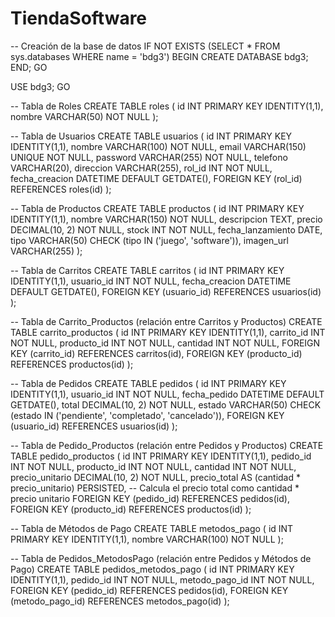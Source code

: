# TiendaSoftware

-- Creación de la base de datos
IF NOT EXISTS (SELECT * FROM sys.databases WHERE name = 'bdg3')
BEGIN
    CREATE DATABASE bdg3;
END;
GO

USE bdg3;
GO

-- Tabla de Roles
CREATE TABLE roles (
    id INT PRIMARY KEY IDENTITY(1,1),
    nombre VARCHAR(50) NOT NULL
);

-- Tabla de Usuarios
CREATE TABLE usuarios (
    id INT PRIMARY KEY IDENTITY(1,1),
    nombre VARCHAR(100) NOT NULL,
    email VARCHAR(150) UNIQUE NOT NULL,
    password VARCHAR(255) NOT NULL,
    telefono VARCHAR(20),
    direccion VARCHAR(255),
    rol_id INT NOT NULL,
    fecha_creacion DATETIME DEFAULT GETDATE(),
    FOREIGN KEY (rol_id) REFERENCES roles(id)
);

-- Tabla de Productos
CREATE TABLE productos (
    id INT PRIMARY KEY IDENTITY(1,1),
    nombre VARCHAR(150) NOT NULL,
    descripcion TEXT,
    precio DECIMAL(10, 2) NOT NULL,
    stock INT NOT NULL,
    fecha_lanzamiento DATE,
    tipo VARCHAR(50) CHECK (tipo IN ('juego', 'software')),
    imagen_url VARCHAR(255)
);

-- Tabla de Carritos
CREATE TABLE carritos (
    id INT PRIMARY KEY IDENTITY(1,1),
    usuario_id INT NOT NULL,
    fecha_creacion DATETIME DEFAULT GETDATE(),
    FOREIGN KEY (usuario_id) REFERENCES usuarios(id)
);

-- Tabla de Carrito_Productos (relación entre Carritos y Productos)
CREATE TABLE carrito_productos (
    id INT PRIMARY KEY IDENTITY(1,1),
    carrito_id INT NOT NULL,
    producto_id INT NOT NULL,
    cantidad INT NOT NULL,
    FOREIGN KEY (carrito_id) REFERENCES carritos(id),
    FOREIGN KEY (producto_id) REFERENCES productos(id)
);

-- Tabla de Pedidos
CREATE TABLE pedidos (
    id INT PRIMARY KEY IDENTITY(1,1),
    usuario_id INT NOT NULL,
    fecha_pedido DATETIME DEFAULT GETDATE(),
    total DECIMAL(10, 2) NOT NULL,
    estado VARCHAR(50) CHECK (estado IN ('pendiente', 'completado', 'cancelado')),
    FOREIGN KEY (usuario_id) REFERENCES usuarios(id)
);

-- Tabla de Pedido_Productos (relación entre Pedidos y Productos)
CREATE TABLE pedido_productos (
    id INT PRIMARY KEY IDENTITY(1,1),
    pedido_id INT NOT NULL,
    producto_id INT NOT NULL,
    cantidad INT NOT NULL,
    precio_unitario DECIMAL(10, 2) NOT NULL,
    precio_total AS (cantidad * precio_unitario) PERSISTED, -- Calcula el precio total como cantidad * precio unitario
    FOREIGN KEY (pedido_id) REFERENCES pedidos(id),
    FOREIGN KEY (producto_id) REFERENCES productos(id)
);

-- Tabla de Métodos de Pago
CREATE TABLE metodos_pago (
    id INT PRIMARY KEY IDENTITY(1,1),
    nombre VARCHAR(100) NOT NULL
);

-- Tabla de Pedidos_MetodosPago (relación entre Pedidos y Métodos de Pago)
CREATE TABLE pedidos_metodos_pago (
    id INT PRIMARY KEY IDENTITY(1,1),
    pedido_id INT NOT NULL,
    metodo_pago_id INT NOT NULL,
    FOREIGN KEY (pedido_id) REFERENCES pedidos(id),
    FOREIGN KEY (metodo_pago_id) REFERENCES metodos_pago(id)
);
